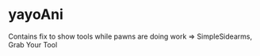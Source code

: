 # yayoAni

Contains fix to show tools while pawns are doing work => SimpleSidearms, Grab Your Tool

